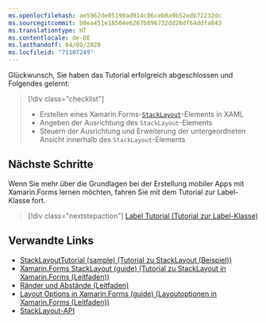 ```yaml
---
ms.openlocfilehash: ae5962de05190ad914c86ceb0a9b52edb72232dc
ms.sourcegitcommit: b0ea451e18504e6267b896732dd26df64ddfa843
ms.translationtype: HT
ms.contentlocale: de-DE
ms.lasthandoff: 04/09/2020
ms.locfileid: "71107249"
---
```

Glückwunsch, Sie haben das Tutorial erfolgreich abgeschlossen und Folgendes gelernt:

> [!div class="checklist"]
>
> - Erstellen eines Xamarin.Forms-[`StackLayout`](xref:Xamarin.Forms.StackLayout)-Elements in XAML
> - Angeben der Ausrichtung des `StackLayout`-Elements
> - Steuern der Ausrichtung und Erweiterung der untergeordneten Ansicht innerhalb des `StackLayout`-Elements

## <a name="next-steps"></a>Nächste Schritte

Wenn Sie mehr über die Grundlagen bei der Erstellung mobiler Apps mit Xamarin.Forms lernen möchten, fahren Sie mit dem Tutorial zur Label-Klasse fort.

> [!div class="nextstepaction"]
> [Label Tutorial (Tutorial zur Label-Klasse)](~/get-started/tutorials/label/index.yml)

## <a name="related-links"></a>Verwandte Links

- [StackLayoutTutorial (sample) (Tutorial zu StackLayout (Beispiel))](https://docs.microsoft.com/samples/xamarin/xamarin-forms-samples/getstarted-tutorials-stacklayouttutorial/)
- [Xamarin.Forms StackLayout (guide) (Tutorial zu StackLayout in Xamarin.Forms (Leitfaden))](~/xamarin-forms/user-interface/layouts/stack-layout.md)
- [Ränder und Abstände (Leitfaden)](~/xamarin-forms/user-interface/layouts/margin-and-padding.md)
- [Layout Options in Xamarin.Forms (guide) (Layoutoptionen in Xamarin.Forms (Leitfaden))](~/xamarin-forms/user-interface/layouts/layout-options.md)
- [StackLayout-API](xref:Xamarin.Forms.StackLayout)
